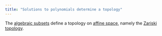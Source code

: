 ```yaml
---
title: "Solutions to polynomials determine a topology"
---
```


The [algebraic subsets](<notes/ntpy/Definitions/Algebraic geometry/Algebraic subset.md>) define a topology on [affine space](<notes/ntpy/Definitions/Algebraic geometry/Affine space.md>), namely the [Zariski topology](<notes/ntpy/Definitions/Algebraic geometry/Zariski topology.md>).